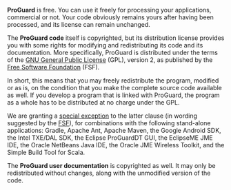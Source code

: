 **ProGuard** is free. You can use it freely for processing your applications,
commercial or not. Your code obviously remains yours after having been
processed, and its license can remain unchanged.

The **ProGuard code** itself is copyrighted, but its distribution license
provides you with some rights for modifying and redistributing its code and
its documentation. More specifically, ProGuard is distributed under the terms
of the [GNU General Public License](GPL.md) (GPL), version 2, as published by
the [Free Software Foundation](http://www.fsf.org/) (FSF).

In short, this means that you may freely redistribute the program, modified or
as is, on the condition that you make the complete source code available as
well. If you develop a program that is linked with ProGuard, the program as a
whole has to be distributed at no charge under the GPL.

We are granting a [special exception](GPL_exception.md) to the latter clause
(in wording suggested by the
[FSF](http://www.gnu.org/copyleft/gpl-faq.html#GPLIncompatibleLibs)), for
combinations with the following stand-alone applications: Gradle, Apache Ant,
Apache Maven, the Google Android SDK, the Intel TXE/DAL SDK, the Eclipse
ProGuardDT GUI, the EclipseME JME IDE, the Oracle NetBeans Java IDE, the
Oracle JME Wireless Toolkit, and the Simple Build Tool for Scala.

The **ProGuard user documentation** is copyrighted as well. It may only
be redistributed without changes, along with the unmodified version of
the code.
